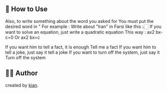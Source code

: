 ## 🚀 How to Use
Also, to write something about the word you asked for
You must put the desired word in "
For example :
Write about "Iran" in Farsi
like this 👆🏻
If you want to solve an equation, just write a quadratic equation
This way :
ax2 bx-c=0
Or
ax2 bx=c

If you want him to tell a fact, it is enough
Tell me a fact
If you want him to tell a joke, just say it
tell a joke
If you want to turn off the system, just say it
Turn off the system
## 👨‍💻 Author
created by [kian](https://github.com/kianPk).
